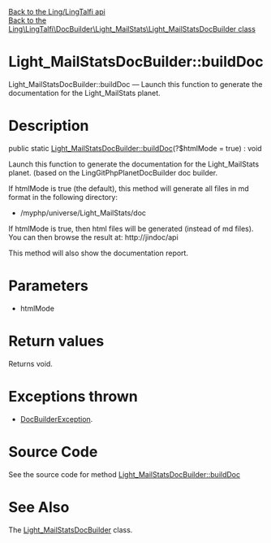 [Back to the Ling/LingTalfi api](https://github.com/lingtalfi/LingTalfi/blob/master/doc/api/Ling/LingTalfi.md)<br>
[Back to the Ling\LingTalfi\DocBuilder\Light_MailStats\Light_MailStatsDocBuilder class](https://github.com/lingtalfi/LingTalfi/blob/master/doc/api/Ling/LingTalfi/DocBuilder/Light_MailStats/Light_MailStatsDocBuilder.md)


Light_MailStatsDocBuilder::buildDoc
================



Light_MailStatsDocBuilder::buildDoc — Launch this function to generate the documentation for the Light_MailStats planet.




Description
================


public static [Light_MailStatsDocBuilder::buildDoc](https://github.com/lingtalfi/LingTalfi/blob/master/doc/api/Ling/LingTalfi/DocBuilder/Light_MailStats/Light_MailStatsDocBuilder/buildDoc.md)(?$htmlMode = true) : void




Launch this function to generate the documentation for the Light_MailStats planet.
(based on the LingGitPhpPlanetDocBuilder doc builder.

If htmlMode is true (the default),
this method will generate all files in md format in the following directory:

- /myphp/universe/Light_MailStats/doc



If htmlMode is true,
then html files will be generated (instead of md files).
You can then browse the result at: http://jindoc/api



This method will also show the documentation report.




Parameters
================


- htmlMode

    


Return values
================

Returns void.


Exceptions thrown
================

- [DocBuilderException](https://github.com/lingtalfi/DocTools/blob/master/doc/api/Ling/DocTools/Exception/DocBuilderException.md).&nbsp;







Source Code
===========
See the source code for method [Light_MailStatsDocBuilder::buildDoc](https://github.com/lingtalfi/LingTalfi/blob/master/DocBuilder/Light_MailStats/Light_MailStatsDocBuilder.php#L45-L224)


See Also
================

The [Light_MailStatsDocBuilder](https://github.com/lingtalfi/LingTalfi/blob/master/doc/api/Ling/LingTalfi/DocBuilder/Light_MailStats/Light_MailStatsDocBuilder.md) class.



